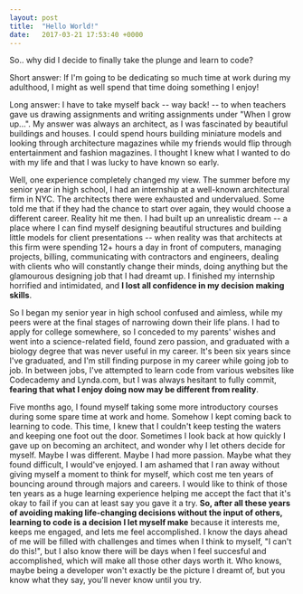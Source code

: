 ```yaml
---
layout: post
title:  "Hello World!"
date:   2017-03-21 17:53:40 +0000
---
```



So.. why did I decide to finally take the plunge and learn to code?

Short answer: If I'm going to be dedicating so much time at work during my adulthood, I might as well spend that time doing something I enjoy!

Long answer: I have to take myself back -- way back! -- to when teachers gave us drawing assignments and writing assignments under "When I grow up...". My answer was always an architect, as I was fascinated by beautiful buildings and houses. I could spend hours building miniature models and looking through architecture magazines while my friends would flip through entertainment and fashion magazines. I thought I knew what I wanted to do with my life and that I was lucky to have known so early. 

Well, one experience completely changed my view. The summer before my senior year in high school, I had an internship at a well-known architectural firm in NYC. The architects there were exhausted and undervalued. Some told me that if they had the chance to start over again, they would choose a different career. Reality hit me then. I had built up an unrealistic dream -- a place where I can find myself designing beautiful structures and building little models for client presentations -- when reality was that architects at this firm were spending 12+ hours a day in front of computers, managing projects, billing, communicating with contractors and engineers, dealing with clients who will constantly change their minds, doing anything but the glamourous designing job that I had dreamt up. I finished my internship horrified and intimidated, and **I lost all confidence in my decision making skills**. 

So I began my senior year in high school confused and aimless, while my peers were at the final stages of narrowing down their life plans. I had to apply for college somewhere, so I conceded to my parents' wishes and went into a science-related field, found zero passion, and graduated with a biology degree that was never useful in my career. It's been six years since I've graduated, and I'm still finding purpose in my career while going job to job. In between jobs, I've attempted to learn code from various websites like Codecademy and Lynda.com, but I was always hesitant to fully commit, **fearing that what I enjoy doing now may be different from reality**.

Five months ago, I found myself taking some more introductory courses during some spare time at work and home. Somehow I kept coming back to learning to code. This time, I knew that I couldn't keep testing the waters and keeping one foot out the door. Sometimes I look back at how quickly I gave up on becoming an architect, and wonder why I let others decide for myself. Maybe I was different. Maybe I had more passion. Maybe what they found difficult, I would've enjoyed. I am ashamed that I ran away without giving myself a moment to think for myself, which cost me ten years of bouncing around through majors and careers. I would like to think of those ten years as a huge learning experience helping me accept the fact that it's okay to fail if you can at least say you gave it a try. **So, after all these years of avoiding making life-changing decisions without the input of others, learning to code is a decision I let myself make** because it interests me, keeps me engaged, and lets me feel accomplished. I know the days ahead of me will be filled with challenges and times when I think to myself, "I can't do this!", but I also know there will be days when I feel succesful and accomplished, which will make all those other days worth it. Who knows, maybe being a developer won't exactly be the picture I dreamt of, but you know what they say, you'll never know until you try. 
